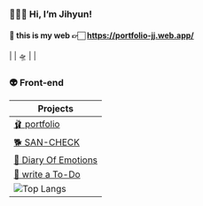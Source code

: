 

### 👩🏻‍🚀 Hi, I’m Jihyun!

#### 🌠 this is my web 👉🏻  https://portfolio-jj.web.app/
|
|
🛸
|
|


### 👽 Front-end 
| Projects | 
| --- |
| <a href="https://github.com/yzinnie/portfoli">🩰 portfolio</a> 
| <a href="https://github.com/yzinnie/SAN-CHECK">🐕 SAN-CHECK</a>|
| <a href="https://github.com/yzinnie/Diary-Of-Emotions">📓 Diary Of Emotions</a>|
| <a href="https://github.com/yzinnie/TODOLIST">🤍 write a To-Do </a>|
| ![Top Langs](https://github-readme-stats.vercel.app/api/top-langs/?username=yzinnie&layout=compact) |

